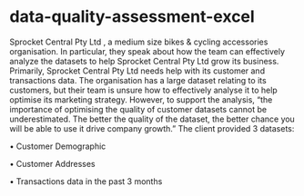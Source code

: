 # data-quality-assessment-excel

Sprocket Central Pty Ltd , a medium size bikes & cycling accessories organisation.
In particular, they speak about how the team can effectively analyze the datasets to help Sprocket Central Pty Ltd grow its business.
Primarily, Sprocket Central Pty Ltd needs help with its customer and transactions data. The organisation has a large dataset relating to its customers, but their team is unsure how to effectively analyse it to help optimise its marketing strategy. 
However, to support the analysis, “the importance of optimising the quality of customer datasets cannot be underestimated. The better the quality of the dataset, the better chance you will be able to use it drive company growth.”
The client provided 3 datasets:

•	Customer Demographic 

•	Customer Addresses

•	Transactions data in the past 3 months
